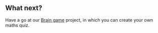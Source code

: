 ## What next?

Have a go at our [Brain game](https://projects.raspberrypi.org/en/projects/brain-game) project, in which you can create your own maths quiz.
